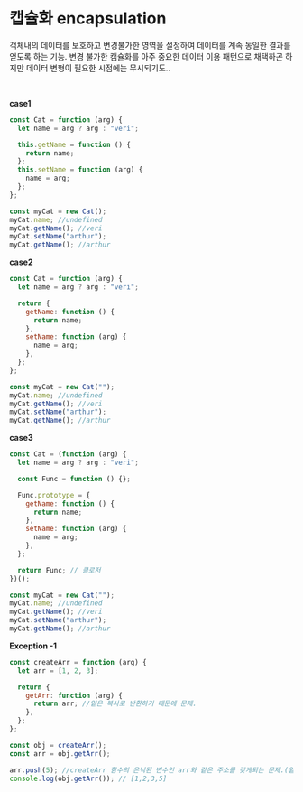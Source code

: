 # 캡슐화 encapsulation

객체내의 데이터를 보호하고 변경불가한 영역을 설정하여 데이터를 계속 동일한 결과를 얻도록 하는 기능.
변경 불가한 캠슐화를 아주 중요한 데이터 이용 패턴으로 채택하곤 하지만
데이터 변형이 필요한 시점에는 무시되기도..

<br>

**case1**

```jsx
const Cat = function (arg) {
  let name = arg ? arg : "veri";

  this.getName = function () {
    return name;
  };
  this.setName = function (arg) {
    name = arg;
  };
};

const myCat = new Cat();
myCat.name; //undefined
myCat.getName(); //veri
myCat.setName("arthur");
myCat.getName(); //arthur
```

**case2**

```jsx
const Cat = function (arg) {
  let name = arg ? arg : "veri";

  return {
    getName: function () {
      return name;
    },
    setName: function (arg) {
      name = arg;
    },
  };
};

const myCat = new Cat("");
myCat.name; //undefined
myCat.getName(); //veri
myCat.setName("arthur");
myCat.getName(); //arthur
```

**case3**

```jsx
const Cat = (function (arg) {
  let name = arg ? arg : "veri";

  const Func = function () {};

  Func.prototype = {
    getName: function () {
      return name;
    },
    setName: function (arg) {
      name = arg;
    },
  };

  return Func; // 클로저
})();

const myCat = new Cat("");
myCat.name; //undefined
myCat.getName(); //veri
myCat.setName("arthur");
myCat.getName(); //arthur
```

**Exception -1**

```jsx
const createArr = function (arg) {
  let arr = [1, 2, 3];

  return {
    getArr: function (arg) {
      return arr; //얕은 복사로 반환하기 때문에 문제.
    },
  };
};

const obj = createArr();
const arr = obj.getArr();

arr.push(5); //createArr 함수의 은닉된 변수인 arr와 같은 주소를 갖게되는 문제.(얕은 복사)
console.log(obj.getArr()); // [1,2,3,5]
```
